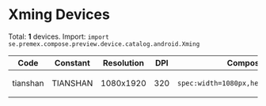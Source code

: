 # Xming Devices

Total: **1** devices. Import: `import se.premex.compose.preview.device.catalog.android.Xming`

| Code | Constant | Resolution | DPI | Compose Spec | Preview Usage |
|------|----------|------------|-----|-------------|---------------|
| tianshan | TIANSHAN | 1080x1920 | 320 | `spec:width=1080px,height=1920px,dpi=320` | `@Preview(device = Xming.TIANSHAN)` |

<!-- Generated automatically. Do not edit manually. -->
